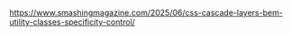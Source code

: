 https://www.smashingmagazine.com/2025/06/css-cascade-layers-bem-utility-classes-specificity-control/
